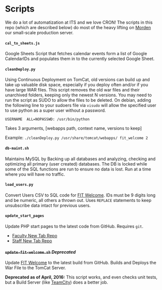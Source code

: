 Scripts
========
We do a lot of automatization at ITS and we love CRON! The scripts in this repo
(which are described below) do most of the heavy lifting on [Morden](http://morden.sdsu.edu)
our small-scale production server.

#### `cal_to_sheets.js`
Google Sheets Script that fetches calendar events form a list of Google CalendarIDs
and populates them in to the currently selected Google Sheet.

#### `cleanDeploy.py`
Using Continuous Deployment on TomCat, old versions can build up and take up valuable
disk space, especially if you deploy often and/or if you have large WAR files. This script removes the old war files and their unarchived folders, keeping only the newest N versions. You may need to run the script as SUDO to allow the files to be deleted. On debian, adding the following line to your sudoers file via `visudo` will allow the specified user to use python as a super user without a password.

`USERNAME  ALL=NOPASSWD: /usr/bin/python`

Takes 3 arguments, [webapps path, context name, versions to keep]

Example: `./cleanDeploy.py /usr/share/tomcat/webapps/ fit_welcome 2`

#### `db-maint.sh`
Maintains MySQL by Backing up all databases and analyzing, checking and optimizing
all primary (user created) databases. The DB is locked while some of the SQL functions
are run to ensure no data is lost. Run at a time where you will have no traffic.

#### `load_users.py`
Convert Users CSV to SQL code for [FIT Welcome](https://github.com/sdsu-its/fit-welcome).
IDs must be 9 digits long and be numeric, all others a thrown out. Uses `REPLACE`
statements to keep unsubscribe data intact for previous users.

#### `update_start_pages`
Update PHP start pages to the latest code from GitHub. Requires `git`.
- [Faculty New Tab Repo](https://github.com/sdsu-its/fit-new-tab)
- [Staff New Tab Repo](https://github.com/sdsu-its/staff-new-tab)

#### ~~`update-fit-welcome.sh`~~ *Deprecated*
Update [FIT Welcome](https://github.com/sdsu-its/fit-welcome) to the latest build
from GitHub. Builds and Deploys the War File to the TomCat Server.

__Deprecated as of April, 2016:__ This script works, and even checks unit tests, but a Build Server (like [TeamCity](https://www.jetbrains.com/teamcity/)) does a better job.
